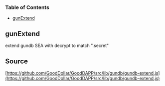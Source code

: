 <!-- Generated by documentation.js. Update this documentation by updating the source code. -->

### Table of Contents

-   [gunExtend][1]

## gunExtend

extend gundb SEA with decrypt to match ".secret"

[1]: #gunextend
## Source
[https://github.com/GoodDollar/GoodDAPP/src/lib/gundb/gundb-extend.js](https://github.com/GoodDollar/GoodDAPP/src/lib/gundb/gundb-extend.js)

